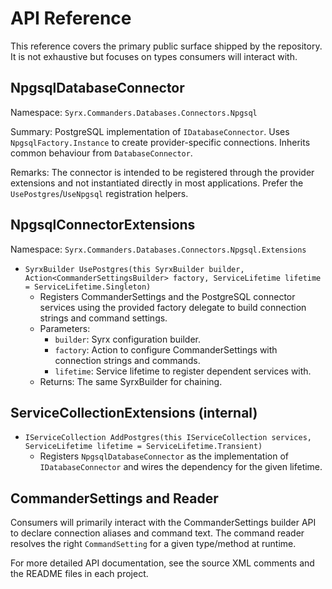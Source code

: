 # API Reference

This reference covers the primary public surface shipped by the repository. It is not exhaustive but focuses on types consumers will interact with.

## NpgsqlDatabaseConnector

Namespace: `Syrx.Commanders.Databases.Connectors.Npgsql`

Summary: PostgreSQL implementation of `IDatabaseConnector`. Uses `NpgsqlFactory.Instance` to create provider-specific connections. Inherits common behaviour from `DatabaseConnector`.

Remarks: The connector is intended to be registered through the provider extensions and not instantiated directly in most applications. Prefer the `UsePostgres`/`UseNpgsql` registration helpers.

## NpgsqlConnectorExtensions

Namespace: `Syrx.Commanders.Databases.Connectors.Npgsql.Extensions`

- `SyrxBuilder UsePostgres(this SyrxBuilder builder, Action<CommanderSettingsBuilder> factory, ServiceLifetime lifetime = ServiceLifetime.Singleton)`
  - Registers CommanderSettings and the PostgreSQL connector services using the provided factory delegate to build connection strings and command settings.
  - Parameters:
    - `builder`: Syrx configuration builder.
    - `factory`: Action to configure CommanderSettings with connection strings and commands.
    - `lifetime`: Service lifetime to register dependent services with.
  - Returns: The same SyrxBuilder for chaining.

## ServiceCollectionExtensions (internal)

- `IServiceCollection AddPostgres(this IServiceCollection services, ServiceLifetime lifetime = ServiceLifetime.Transient)`
  - Registers `NpgsqlDatabaseConnector` as the implementation of `IDatabaseConnector` and wires the dependency for the given lifetime.

## CommanderSettings and Reader

Consumers will primarily interact with the CommanderSettings builder API to declare connection aliases and command text. The command reader resolves the right `CommandSetting` for a given type/method at runtime.


For more detailed API documentation, see the source XML comments and the README files in each project.
